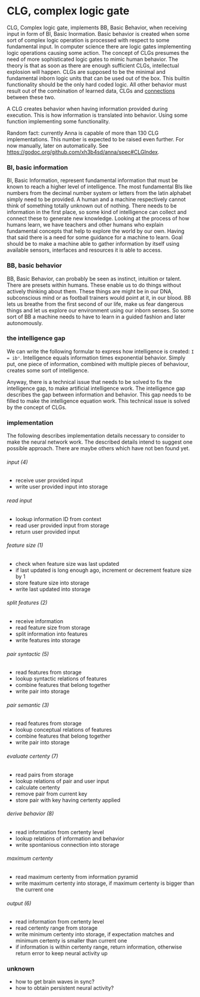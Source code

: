 # CLG, complex logic gate
CLG, Complex logic gate, implements BB, Basic Behavior, when receiving input in
form of BI, Basic Inormation. Basic behavior is created when some sort of
complex logic operation is processed with respect to some fundamental input. In
computer science there are logic gates implementing logic operations causing
some action. The concept of CLGs presumes the need of more sophisticated logic
gates to mimic human behavior. The theory is that as soon as there are enough
sufficient CLGs, intellectual explosion will happen. CLGs are supposed to be
the minimal and fundamental inborn logic units that can be used out of the box.
This builtin functionality should be the only hard coded logic. All other
behavior must result out of the combination of learned data, CLGs and
[connections](connection.md) between these two.

A CLG creates behavior when having information provided during execution. This
is how information is translated into behavior. Using some function
implementing some functionality.

Random fact: currently Anna is capable of more than 130 CLG implementations.
This number is expected to be raised even further. For now manually, later on
automatically. See https://godoc.org/github.com/xh3b4sd/anna/spec#CLGIndex.

### BI, basic information
BI, Basic Information, represent fundamental information that must be known to
reach a higher level of intelligence. The most fundamental BIs like numbers
from the decimal number system or letters from the latin alphabet simply need
to be provided. A human and a machine respectively cannot think of something
totally unknown out of nothing. There needs to be information in the first
place, so some kind of intelligence can collect and connect these to generate
new knowledge. Looking at the process of how humans learn, we have teachers and
other humans who explain fundamental concepts that help to explore the world by
our own. Having that said there is a need for some guidance for a machine to
learn. Goal should be to make a machine able to gather information by itself
using available sensors, interfaces and resources it is able to access.

### BB, basic behavior
BB, Basic Behavior, can probably be seen as instinct, intuition or talent.
There are presets within humans. These enable us to do things without actively
thinking about them. These things are might be in our DNA, subconscious mind or
as football trainers would point at it, in our blood. BB lets us breathe from
the first second of our life, make us fear dangerous things and let us explore
our environment using our inborn senses. So some sort of BB a machine needs to
have to learn in a guided fashion and later autonomously.

### the intelligence gap
We can write the following formular to express how intelligence is created: `I
= ibⁿ`. Intelligence equals information times exponential behavior. Simply put,
one piece of information, combined with multiple pieces of behaviour, creates
some sort of intelligence.

Anyway, there is a technical issue that needs to be solved to fix the
intelligence gap, to make artificial intelligence work. The intelligence gap
describes the gap between information and behavior. This gap needs to be filled
to make the intelligence equation work. This technical issue is solved by the
concept of CLGs.

### implementation
The following describes implementation details necessary to consider to make
the neural network work. The described details intend to suggest one possible
approach. There are maybe others which have not ben found yet.

###### input (4)
- receive user provided input
- write user provided input into storage

###### read input
- lookup information ID from context
- read user provided input from storage
- return user provided input

###### feature size (1)
- check when feature size was last updated
- if last updated is long enough ago, increment or decrement feature size by 1
- store feature size into storage
- write last updated into storage

###### split features (2)
- receive information
- read feature size from storage
- split information into features
- write features into storage

###### pair syntactic (5)
- read features from storage
- lookup syntactic relations of features
- combine features that belong together
- write pair into storage

###### pair semantic (3)
- read features from storage
- lookup conceptual relations of features
- combine features that belong together
- write pair into storage

###### evaluate certenty (7)
- read pairs from storage
- lookup relations of pair and user input
- calculate certenty
- remove pair from current key
- store pair with key having certenty applied

###### derive behavior (8)
- read information from certenty level
- lookup relations of information and behavior
- write spontanious connection into storage

###### maximum certenty
- read maximum certenty from information pyramid
- write maximum certenty into storage, if maximum certenty is bigger than the current one

###### output (6)
- read information from certenty level
- read certenty range from storage
- write minimum certenty into storage, if expectation matches and minimum certenty is smaller than current one
- if information is within certenty range, return information, otherwise return error to keep neural activity up

### unknown
- how to get brain waves in sync?
- how to obtain persistent neural activity?
